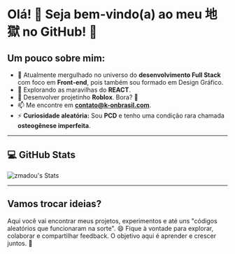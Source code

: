 # Olá! 👋 Seja bem-vindo(a) ao meu 地獄 no GitHub! 🚀

## Um pouco sobre mim:
- 🔭 Atualmente mergulhado no universo do **desenvolvimento Full Stack** com foco em **Front-end**, pois também sou formado em Design Gráfico.
- 🌱 Explorando as maravilhas do **REACT**.
- 👯 Desenvolver projetinho **Roblox**. Bora? 🚀
- 📫 Me encontre em **[contato@k-onbrasil.com](mailto:contato@k-onbrasil.com)**.
- ⚡ **Curiosidade aleatória:** Sou **PCD** e tenho uma condição rara chamada **osteogênese imperfeita**.

---

## 💻 **GitHub Stats**

![zmadou's Stats](https://github-readme-stats.vercel.app/api?username=zmadou&theme=nightowl&show_icons=true&hide_border=false&count_private=true)

---

## Vamos trocar ideias?

Aqui você vai encontrar meus projetos, experimentos e até uns "códigos aleatórios que funcionaram na sorte". 😄 Fique à vontade para explorar, colaborar e compartilhar feedback. O objetivo aqui é aprender e crescer juntos. 🚀

